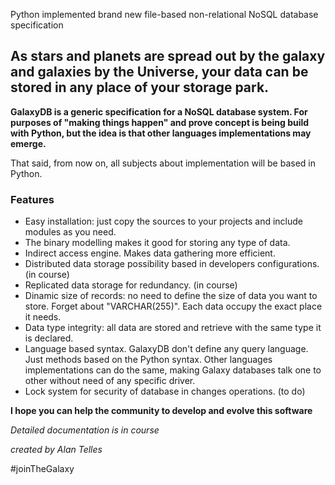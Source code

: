 Python implemented brand new file-based non-relational NoSQL database specification

## As stars and planets are spread out by the galaxy and galaxies by the Universe, your data can be stored in any place of your storage park.

**GalaxyDB is a generic specification for a NoSQL database system. For purposes of "making things happen" and prove concept is being build with Python, but the idea is that other languages implementations may emerge.**

That said, from now on, all subjects about implementation will be based in Python.

### Features

- Easy installation: just copy the sources to your projects and include modules as you need.
- The binary modelling makes it good for storing any type of data.
- Indirect access engine. Makes data gathering more efficient.
- Distributed data storage possibility based in developers configurations. (in course)
- Replicated data storage for redundancy. (in course)
- Dinamic size of records: no need to define the size of data you want to store. Forget about "VARCHAR(255)". Each data occupy the exact place it needs.
- Data type integrity: all data are stored and retrieve with the same type it is declared.
- Language based syntax. GalaxyDB don't define any query language. Just methods based on the Python syntax. Other languages implementations can do the same, making Galaxy databases talk one to other without need of any specific driver.
- Lock system for security of database in changes operations. (to do)

**I hope you can help the community to develop and evolve this software**

*Detailed documentation is in course*

*created by Alan Telles*

#joinTheGalaxy
